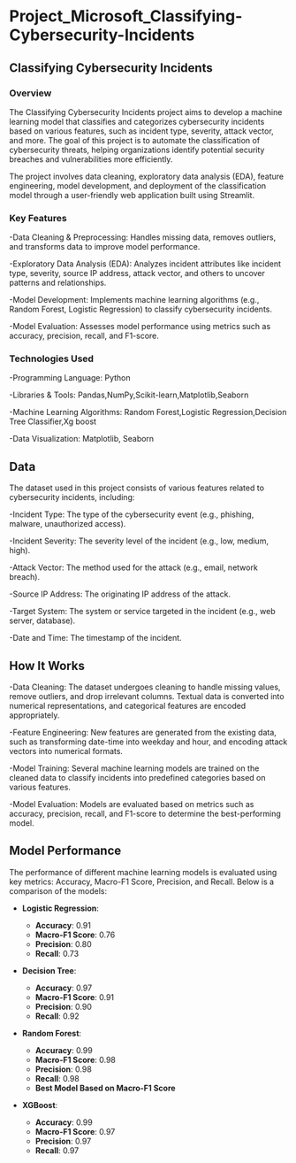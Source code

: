 # Project_Microsoft_Classifying-Cybersecurity-Incidents
## Classifying Cybersecurity Incidents
### Overview
The Classifying Cybersecurity Incidents project aims to develop a machine learning model that classifies and categorizes cybersecurity incidents based on various features, such as incident type, severity, attack vector, and more. The goal of this project is to automate the classification of cybersecurity threats, helping organizations identify potential security breaches and vulnerabilities more efficiently.

The project involves data cleaning, exploratory data analysis (EDA), feature engineering, model development, and deployment of the classification model through a user-friendly web application built using Streamlit.
### Key Features
-Data Cleaning & Preprocessing: Handles missing data, removes outliers, and transforms data to improve model performance.

-Exploratory Data Analysis (EDA): Analyzes incident attributes like incident type, severity, source IP address, attack vector, and others to uncover patterns and relationships.

-Model Development: Implements machine learning algorithms (e.g., Random Forest, Logistic Regression) to classify cybersecurity incidents.

-Model Evaluation: Assesses model performance using metrics such as accuracy, precision, recall, and F1-score.

### Technologies Used
-Programming Language: Python

-Libraries & Tools: Pandas,NumPy,Scikit-learn,Matplotlib,Seaborn

-Machine Learning Algorithms: Random Forest,Logistic Regression,Decision Tree Classifier,Xg boost

-Data Visualization: Matplotlib, Seaborn

## Data
The dataset used in this project consists of various features related to cybersecurity incidents, including:

-Incident Type: The type of the cybersecurity event (e.g., phishing, malware, unauthorized access).

-Incident Severity: The severity level of the incident (e.g., low, medium, high).

-Attack Vector: The method used for the attack (e.g., email, network breach).

-Source IP Address: The originating IP address of the attack.

-Target System: The system or service targeted in the incident (e.g., web server, database).

-Date and Time: The timestamp of the incident.

## How It Works

-Data Cleaning: The dataset undergoes cleaning to handle missing values, remove outliers, and drop irrelevant columns. Textual data is converted into numerical representations, and categorical features are encoded appropriately.

-Feature Engineering: New features are generated from the existing data, such as transforming date-time into weekday and hour, and encoding attack vectors into numerical formats.

-Model Training: Several machine learning models are trained on the cleaned data to classify incidents into predefined categories based on various features.

-Model Evaluation: Models are evaluated based on metrics such as accuracy, precision, recall, and F1-score to determine the best-performing model.

## Model Performance

The performance of different machine learning models is evaluated using key metrics: Accuracy, Macro-F1 Score, Precision, and Recall. Below is a comparison of the models:

- **Logistic Regression**:
  - **Accuracy**: 0.91
  - **Macro-F1 Score**: 0.76
  - **Precision**: 0.80
  - **Recall**: 0.73

- **Decision Tree**:
  - **Accuracy**: 0.97
  - **Macro-F1 Score**: 0.91
  - **Precision**: 0.90
  - **Recall**: 0.92

- **Random Forest**:
  - **Accuracy**: 0.99
  - **Macro-F1 Score**: 0.98
  - **Precision**: 0.98
  - **Recall**: 0.98
  - **Best Model Based on Macro-F1 Score**

- **XGBoost**:
  - **Accuracy**: 0.99
  - **Macro-F1 Score**: 0.97
  - **Precision**: 0.97
  - **Recall**: 0.97
